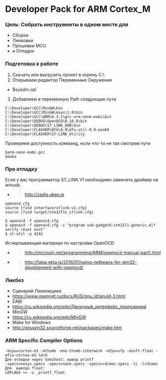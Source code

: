 # Developer Pack for ARM Cortex_M

### Цель: Cобрать инструменты в одном месте для
* Сборки
* Линковки
* Прошивки MCU
* и Отладки

### Подготовка к работе
1. Скачать или выгрузить проект в корень C:\ 
2. Открываем редактор Переменные Окружения
* $sysdm.cpl
3. Добавляем в переменную Path следующие пути
```
C:\Developer\GCC\MinGW\bin
C:\Developer\GCC\MinGW\msys\1.0\bin
C:\Developer\GCC\ARM\6.3.1\gcc-arm-none-eabi\bin
C:\Developer\DEBUG\OpenOCD\0.10.0\bin
C:\Developer\DEBUG\ST_LINK_GDB\bin
C:\Developer\FLASHER\DFU\0.9\dfu-util-0.9-win64
C:\Developer\FLASHER\ST-LINK_Utility
```
Проверяем доступность комманд, если что-то не так смотрим пути
```
$arm-none-eabi-gcc
$make
```

### Про отладку
Если у вас программатор ST_LINK V1 необходимо заменить драйвер на winusb. 
* >	http://zadig.akeo.ie

```
openocd.cfg
source [find interface/stlink-v1.cfg]
source [find target/stm32f1x_stlink.cfg]

$ openocd -f openocd.cfg
$ openocd -f openocd.cfg -c "program usb-gadget0-stm32l1-generic.elf verify reset exit"
$ st-util -p 4242
```

Исчерпывающяя материал по настройке OpenOCD
* >	http://microsin.net/programming/ARM/openocd-manual-part1.html
* >	http://false.ekta.is/2016/01/using-netbeans-for-stm32-development-with-openocd/

### Ликбез
* Сценарий Линковщика
* https://www.opennet.ru/docs/RUS/gnu_ld/gnuld-3.html
* EABI 
* https://ru.wikipedia.org/wiki/Двоичный_интерфейс_приложений
* MinGW
* https://ru.wikipedia.org/wiki/MinGW
* Make for Windows		
* http://gnuwin32.sourceforge.net/packages/make.htm
	
### ARM Specific Compiler Options 
```
-mcpu=cortex-m3 -mthumb -mno-thumb-interwork -mfpu=vfp -msoft-float -mfix-cortex-m3-ldrd
Для отладки через Semihost: вывод printf
-specs=nosys.specs -specs=nano.specs -specs=rdimon.specs -lc -lrdimon
Для  вывода float: 
LDFLAGS += -u _printf_float
```
